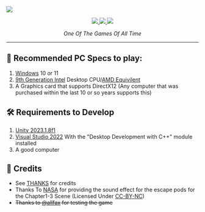 <!--
  logo
  <img src="https://cdn.discordapp.com/attachments/888136140564095007/1091974996965982279/Ek9VjzB.png?raw=true" height=144>
-->
<!--
  banner with no text
  <img src="https://user-images.githubusercontent.com/120770627/230755565-04f6b0f3-9de7-4d8f-96a3-c7add6872857.png?raw=true">
-->
<!-- banner with text -->
<img src="https://user-images.githubusercontent.com/120770627/230755569-33b4feac-b65c-40af-890f-728149635ea6.png?raw=true">

<br>
<p align="center">
  <a href="https://learn.microsoft.com/en-us/dotnet/csharp">
    <img src="https://img.shields.io/badge/c%23-%23239120.svg?style=for-the-badge&logo=c-sharp&logoColor=white">
  </a>
  <a href="https://unity.com">
    <img src="https://img.shields.io/badge/unity-%23000000.svg?style=for-the-badge&logo=unity&logoColor=white">
  </a>
  <a href="https://windows.com">
    <img src="https://img.shields.io/badge/Windows-0078D6?style=for-the-badge&logo=windows&logoColor=white">
  </a>
</p>
<p align="center"><i>One Of The Games Of All Time</i></p>
<hr>

## 🚀 Recommended PC Specs to play:
1. [Windows](https://www.microsoft.com/windows) 10 or 11
2. [9th Generation Intel](https://en.wikipedia.org/wiki/Coffee_Lake#Coffee_Lake-S_(Desktop_processors)) Desktop CPU/[AMD Equivilent](https://www.cpu-monkey.com/en/cpu_group-amd_ryzen_3000-14)
3. A Graphics card that supports DirectX12 (Any computer that was purchased within the last 10 or so years supports this)

## 🛠️ Requirements to Develop

1. [Unity 2023.1.8f1](https://unity.com/releases/editor/archive#download-archive-2023)
3. [Visual Studio 2022](https://visualstudio.microsoft.com/thank-you-downloading-visual-studio/?sku=Community) With the "Desktop Development with C++" module installed
4. A good computer

## 📃 Credits
- See [THANKS](https://github.com/funny-unity-game/Mission-Monkey/blob/main/THANKS) for credits
- Thanks To [NASA](https://on.soundcloud.com/H9XBW) for providing the sound effect for the escape pods for the Chapter1-3 Scene (Licensed Under [CC-BY-NC](https://creativecommons.org/licenses/by-nc/3.0/))
- ~~Thanks to [@allfax](https://github.com/allfax) for testing the game~~
